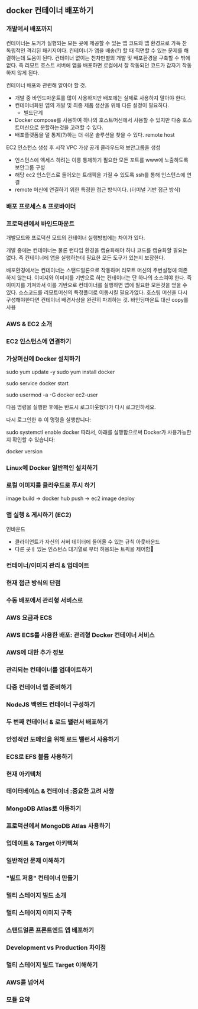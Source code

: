 ## docker 컨테이너 배포하기

### 개발에서 배포까지

컨테이너는 도커가 실행되는 모든 곳에 제공할 수 있는 앱 코드와 앱 환경으로 가득 찬 독립적인 격리된 패키지이다.
컨테이너가 앱을 배송(?) 할 때 직면할 수 있는 문제를 해결하는데 도움이 된다.
컨테이너 없이는 천차만별의 개발 및 배포환경을 구축할 수 밖에 없다. 즉 리모트 호스트 서버에 앱을 배포하면
로컬에서 잘 작동되던 코드가 갑자기 작동하지 않게 된다.

컨테이너 배포와 관련해 알아야 할 것.

- 개발 중 바인드마운트를 많이 사용하지만 배포에는 실제로 사용하지 말아야 한다.
- 컨테이너화된 앱의 개발 및 최종 제품 생산을 위해 다른 설정이 필요하다.
  - 빌드단계
- Docker compose를 사용하여 하나의 호스트머신에서 사용할 수 있지만 다중 호스트머신으로 분할하는것을 고려할 수 있다.
- 배포플랫폼을 덜 통제(?)하는 더 쉬운 솔루션을 찾을 수 있다. remote host

EC2 인스턴스 생성 후 시작 VPC 가상 공개 클라우드와 보안그룹을 생성

- 인스턴스에 엑세스 하려는 이릉 통제하기
  필요한 모든 포트를 www에 노출하도록 보안그룹 구성
- 해당 ec2 인스턴스로 들어오는 트래픽을 가질 수 있도록
  ssh를 통해 인스턴스에 연결
- remote 머신에 연결하기 위한 특정한 접근 방식이다. (터미널 기반 접근 방식)

### 배포 프로세스 & 프로바이더

### 프로덕션에서 바인드마운트

개발모드와 프로덕션 모드의 컨테이너 실행방법에는 차이가 있다.

개발 중에는 컨테이너는 물론 런타임 환경을 캡슐화해야 하나 코드를 캡슐화할 필요는 없다.
즉 컨테이너에 앱을 실행하는데 필요한 모든 도구가 있는지 보장한다.

배포환경에서는 컨테이너는 스탠드얼론으로 작동하며 리모트 머신의 주변설정에 의존하지 않는다.
이미지와 이미지를 기반으로 하는 컨테이너는 단 하나의 소스여야 한다.
즉 이미지를 가져와서 이를 기반으로 컨테이너를 실행하면 앱에 필요한 모든것을 얻을 수 있다.
소스코드를 리모트머신의 특정폴더로 이동시킬 필요가없다. 호스팅 머신을 다시 구성해야한다면
컨테이너 배경사상을 완전히 파괴하는 것. 바인딩마운트 대신 copy를 사용

### AWS & EC2 소개

### EC2 인스턴스에 연결하기

### 가상머신에 Docker 설치하기

sudo yum update -y
sudo yum install docker

sudo service docker start

sudo usermod -a -G docker ec2-user

다음 명령을 실행한 후에는 반드시 로그아웃했다가 다시 로그인하세요.

다시 로그인한 후 이 명령을 실행합니다:

sudo systemctl enable docker
따라서, 아래를 실행함으로써 Docker가 사용가능한지 확인할 수 있습니다:

docker version

### Linux에 Docker 일반적인 설치하기

### 로컬 이미지를 클라우드로 푸시 하기

image build -> docker hub push -> ec2 image deploy

### 앱 실행 & 게시하기 (EC2)

인바운드

- 클라이언트가 자신의 서버 데이터에 들어올 수 있는 규칙
  아웃바운드
- 다른 곳ㅔ 있는 인스턴스 대기열로 부터 허용되는 트픽을 제어함

### 컨테이너/이미지 관리 & 업데이트

### 현재 접근 방식의 단점

### 수동 배포에서 관리형 서비스로

### AWS 요금과 ECS

### AWS ECS를 사용한 배포: 관리형 Docker 컨테이너 서비스

### AWS에 대한 추가 정보

### 관리되는 컨테이너를 업데이트하기

### 다중 컨테이너 앱 준비하기

### NodeJS 백엔드 컨테이너 구성하기

### 두 번째 컨테이너 & 로드 밸런서 배포하기

### 안정적인 도메인을 위해 로드 밸런서 사용하기

### ECS로 EFS 볼륨 사용하기

### 현재 아키텍처

### 데이터베이스 & 컨테이너 :중요한 고려 사항

### MongoDB Atlas로 이동하기

### 프로덕션에서 MongoDB Atlas 사용하기

### 업데이트 & Target 아키텍쳐

### 일반적인 문제 이해하기

### "빌드 저용" 컨테이너 만들기

### 멀티 스테이지 빌드 소개

### 멀티 스테이지 이미지 구축

### 스탠드얼론 프론트엔드 앱 배포하기

### Development vs Production 차이점

### 멀티 스테이지 빌드 Target 이해하기

### AWS를 넘어서

### 모듈 요약
